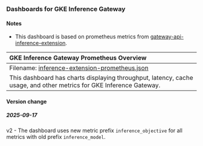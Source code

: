 ### Dashboards for GKE Inference Gateway

#### Notes

- This dashboard is based on prometheus metrics from [gateway-api-inference-extension](https://github.com/kubernetes-sigs/gateway-api-inference-extension).

|GKE Inference Gateway Prometheus Overview|
|:------------------|
|Filename: [inference-extension-prometheus.json](inference-extension-prometheus.json)|
|This dashboard has charts displaying throughput, latency, cache usage, and other metrics for GKE Inference Gateway.|

#### Version change

##### 2025-09-17

v2 - The dashboard uses new metric prefix `inference_objective` for all metrics with old prefix `inference_model`.
